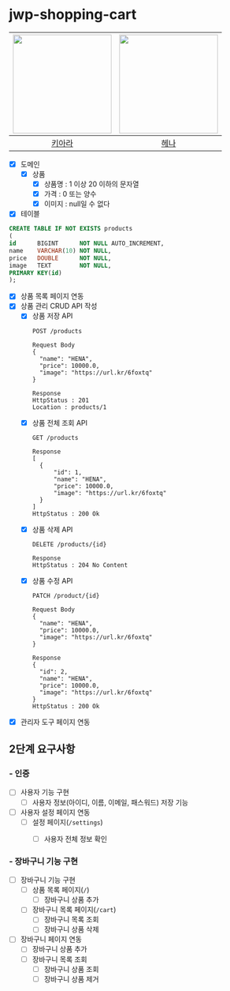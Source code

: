 # jwp-shopping-cart

| <img src="https://avatars.githubusercontent.com/u/101039161?v=4" alt="" width=200> | <img src="https://avatars.githubusercontent.com/u/82203978?v=4" alt="" width=200/> |
|:----------------------------------------------------------------------------------:|:----------------------------------------------------------------------------------:|
|                         [키아라](https://github.com/kiarakim)                         |                         [헤나](https://github.com/hyena0608)                       |  

- [x] 도메인
    - [x] 상품
        - [x] 상품명 : 1 이상 20 이하의 문자열
        - [x] 가격  : 0 또는 양수
        - [x] 이미지 : null일 수 없다
- [x] 테이블

```sql
CREATE TABLE IF NOT EXISTS products
(
id      BIGINT      NOT NULL AUTO_INCREMENT,
name    VARCHAR(10) NOT NULL,
price   DOUBLE      NOT NULL,
image   TEXT        NOT NULL,
PRIMARY KEY(id)
);
```

- [x] 상품 목록 페이지 연동
- [x] 상품 관리 CRUD API 작성
    - [x] 상품 저장 API
      ```
      POST /products
      
      Request Body
      {
        "name": "HENA",
        "price": 10000.0,
        "image": "https://url.kr/6foxtq"
      }
      
      Response
      HttpStatus : 201
      Location : products/1
      ```
    - [x] 상품 전체 조회 API
      ```
      GET /products
      
      Response
      [
        {
            "id": 1,
            "name": "HENA",
            "price": 10000.0,
            "image": "https://url.kr/6foxtq"
        }
      ]
      HttpStatus : 200 Ok
      ```
    - [x] 상품 삭제 API
      ```
      DELETE /products/{id}
      
      Response
      HttpStatus : 204 No Content
      ```
    - [x] 상품 수정 API
      ```
      PATCH /product/{id}
      
      Request Body
      {
        "name": "HENA",
        "price": 10000.0,
        "image": "https://url.kr/6foxtq"
      }
      
      Response
      {
        "id": 2,
        "name": "HENA",
        "price": 10000.0,
        "image": "https://url.kr/6foxtq"
      }
      HttpStatus : 200 Ok
      ```
- [x] 관리자 도구 페이지 연동

## 2단계 요구사항

### - 인증
- [ ] 사용자 기능 구현
    - [ ] 사용자 정보(아이디, 이름, 이메일, 패스워드) 저장 기능
- [ ] 사용자 설정 페이지 연동
    - [ ] 설정 페이지(`/settings`)
      - [ ] 사용자 전체 정보 확인


### - 장바구니 기능 구현
- [ ] 장바구니 기능 구현
    - [ ] 상품 목록 페이지(`/`)
        - [ ] 장바구니 상품 추가
    - [ ] 장바구니 목록 페이지(`/cart`)
        - [ ] 장바구니 목록 조회
        - [ ] 장바구니 상품 삭제
- [ ] 장바구니 페이지 연동
  - [ ] 장바구니 상품 추가
  - [ ] 장바구니 목록 조회
    - [ ] 장바구니 상품 조회
    - [ ] 장바구니 상품 제거

